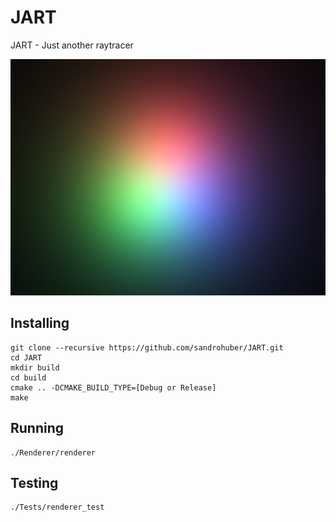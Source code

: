 # JART

JART - Just another raytracer

![alt text](Renderer/screenshots/threeColorsMining.png)

## Installing

```
git clone --recursive https://github.com/sandrohuber/JART.git
cd JART
mkdir build
cd build
cmake .. -DCMAKE_BUILD_TYPE=[Debug or Release]
make
```

## Running

```
./Renderer/renderer
```

## Testing

```
./Tests/renderer_test
```
